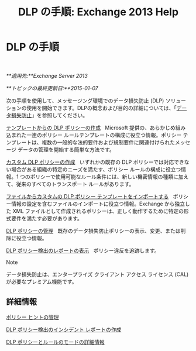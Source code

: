 ﻿---
title: 'DLP の手順: Exchange 2013 Help'
TOCTitle: DLP の手順
ms:assetid: e2f575aa-552e-4dcc-8d7b-1ffd697d67df
ms:mtpsurl: https://technet.microsoft.com/ja-jp/library/JJ657736(v=EXCHG.150)
ms:contentKeyID: 49896528
ms.date: 04/24/2018
mtps_version: v=EXCHG.150
ms.translationtype: HT
---

# DLP の手順

 

_**適用先:**Exchange Server 2013_

_**トピックの最終更新日:**2015-01-07_

次の手順を使用して、メッセージング環境でのデータ損失防止 (DLP) ソリューションの使用を開始できます。DLPの概念および目的の詳細については、「[データ損失防止](technical-overview-of-dlp-data-loss-prevention-in-exchange.md)」を参照してください。

[テンプレートからの DLP ポリシーの作成](how-to-new-dlp-data-loss-prevention-policy-template.md)   Microsoft 提供の、あらかじめ組み込まれた一連のポリシー ルールテンプレートの構成に役立つ情報。ポリシー テンプレートは、複数の一般的な法的要件および規制要件に関連付けられたメッセージ データの管理を開始する簡単な方法です。

[カスタム DLP ポリシーの作成](create-a-custom-dlp-policy-exchange-2013-help.md)   いずれかの既存の DLP ポリシーでは対応できない場合がある組織の特定のニーズを満たす、ポリシー ルールの構成に役立つ情報。1 つのポリシーで使用可能なルール条件には、新しい機密情報の種類に加えて、従来のすべてのトランスポート ルールがあります。

[ファイルからカスタムの DLP ポリシー テンプレートをインポートする](import-a-custom-dlp-policy-template-from-a-file-exchange-2013-help.md)   ポリシー情報の設定を含むファイルのインポートに役立つ情報。Exchange から独立した XML ファイルとして作成されるポリシーは、正しく動作するために特定の形式要件を満たす必要があります。

[DLP ポリシーの管理](manage-dlp-policies-exchange-2013-help.md)   既存のデータ損失防止ポリシーの表示、変更、または削除に役立つ情報。

[DLP ポリシー検出のレポートの表示](view-dlp-policy-detection-reports-exchange-2013-help.md)   ポリシー違反を追跡します。


> [!NOTE]
> データ損失防止は、エンタープライズ クライアント アクセス ライセンス (CAL) が必要なプレミアム機能です。



## 詳細情報

[ポリシー ヒントの管理](how-to-configure-and-manage-policy-tips-a-dlp-feature-exchange.md)

[DLP ポリシー検出のインシデント レポートの作成](create-incident-reports-for-dlp-policy-detections-exchange-2013-help.md)

[DLP ポリシーとルールのモードの詳細情報](https://technet.microsoft.com/ja-jp/library/jj156481\(v=exchg.150\))

